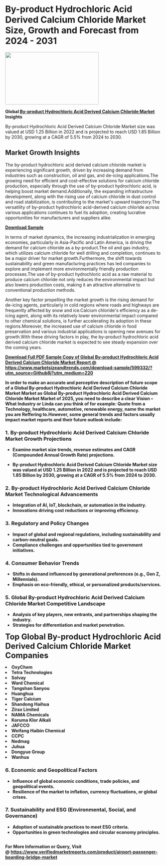 <H1>By-product Hydrochloric Acid Derived Calcium Chloride Market Size, Growth and Forecast from 2024 - 2031</H1><img class="aligncenter size-medium wp-image-584254" src="https://thirdeyenews.in/wp-content/uploads/2024/09/Global-Market-Research-300x168.jpeg" alt="" width="300" height="168" /><p><strong>Global&nbsp;<a href="https://www.marketsizeandtrends.com/download-sample/599332/?utm_source=Github8j?utm_medium=220">By-product Hydrochloric Acid Derived Calcium Chloride Market</a> Insights</strong></p><p>By-product Hydrochloric Acid Derived Calcium Chloride Market size was valued at USD 1.25 Billion in 2022 and is projected to reach USD 1.85 Billion by 2030, growing at a CAGR of 5.5% from 2024 to 2030.</p><p><h2>Market Growth Insights</h2> <p>The by-product hydrochloric acid derived calcium chloride market is experiencing significant growth, driven by increasing demand from industries such as construction, oil and gas, and de-icing applications.The growing need for efficient and cost-effective solutions for calcium chloride production, especially through the use of by-product hydrochloric acid, is helping boost market demand.Additionally, the expanding infrastructure development, along with the rising use of calcium chloride in dust control and road stabilization, is contributing to the market's upward trajectory.The versatility of by-product hydrochloric acid-derived calcium chloride across various applications continues to fuel its adoption, creating lucrative opportunities for manufacturers and suppliers alike.</p> <p><strong><a href="#">Download Sample</a></strong></p> <p>In terms of market dynamics, the increasing industrialization in emerging economies, particularly in Asia-Pacific and Latin America, is driving the demand for calcium chloride as a by-product.The oil and gas industry, which utilizes calcium chloride for well drilling and completion, continues to be a major driver for market growth.Furthermore, the shift towards sustainability and green manufacturing practices has led companies to explore and implement more environmentally friendly production processes.The use of by-product hydrochloric acid as a raw material to produce calcium chloride not only reduces the environmental impact but also lowers production costs, making it an attractive alternative to conventional production methods.</p> <p>Another key factor propelling the market growth is the rising demand for de-icing agents, particularly in cold regions where roads and highways are frequently affected by snow and ice.Calcium chloride's efficiency as a de-icing agent, along with its relatively lower environmental impact compared to other chemical solutions, is further accelerating its adoption in these regions.Moreover, the increased use of calcium chloride in food preservation and various industrial applications is opening new avenues for growth.With these driving factors in play, the by-product hydrochloric acid derived calcium chloride market is expected to see steady expansion over the coming years.</p> <p><strong><a href="#"></p><p><span class=""><strong>Download Full PDF Sample Copy of Global By-product Hydrochloric Acid Derived Calcium Chloride Market Report</strong> @ <a href="https://www.marketsizeandtrends.com/download-sample/599332/?utm_source=Github8j?utm_medium=220" target="_blank">https://www.marketsizeandtrends.com/download-sample/599332/?utm_source=Github8j?utm_medium=220</a></span></p><p>In order to make an accurate and perceptive description of future scope of a Global&nbsp;By-product Hydrochloric Acid Derived Calcium Chloride Market Market as Global&nbsp;By-product Hydrochloric Acid Derived Calcium Chloride Market Market of 2025, you need to describe a clear Vision &ndash; What Industry or Linda can you think of for example: Quote from a Technology, healthcare, automotive, renewable energy, name the market you are Reffering to.However, some general trends and factors usually impact market reports and their future outlook include:</p><h3>1.&nbsp;<strong>By-product Hydrochloric Acid Derived Calcium Chloride Market Growth Projections</strong></h3><ul><li>Examine market size trends, revenue estimates and CAGR (Compounded Annual Growth Rate) projections.</li><li><p>By-product Hydrochloric Acid Derived Calcium Chloride Market size was valued at USD 1.25 Billion in 2022 and is projected to reach USD 1.85 Billion by 2030, growing at a CAGR of 5.5% from 2024 to 2030.</p></li></ul><h3>2.&nbsp;<strong>By-product Hydrochloric Acid Derived Calcium Chloride Market Technological Advancements</strong></h3><ul><li>Integration of AI, IoT, blockchain, or automation in the industry.</li><li>Innovations driving cost reductions or improving efficiency.</li></ul><h3>3.&nbsp;<strong>Regulatory and Policy Changes</strong></h3><ul><li>Impact of global and regional regulations, including sustainability and carbon-neutral goals.</li><li>Compliance challenges and opportunities tied to government initiatives.</li></ul><h3>4.&nbsp;<strong>Consumer Behavior Trends</strong></h3><ul><li>Shifts in demand influenced by generational preferences (e.g., Gen Z, Millennials).</li><li>Emphasis on eco-friendly, ethical, or personalized products/services.</li></ul><h3>5.&nbsp;<strong>Global By-product Hydrochloric Acid Derived Calcium Chloride Market Competitive Landscape</strong></h3><ul><li>Analysis of key players, new entrants, and partnerships shaping the industry.</li><li>Strategies for differentiation and market penetration.</li></ul><p data-pm-slice="1 1 []"><span style="color: inherit; font-family: inherit; font-size: 25px;">Top Global By-product Hydrochloric Acid Derived Calcium Chloride Market Companies</span></p><div class="" data-test-id=""><p><li>OxyChem</li><li> Tetra Technologies</li><li> Solvay</li><li> Ward Chemical</li><li> Tangshan Sanyou</li><li> Huanghua</li><li> Tiger Calcium</li><li> Shandong Haihua</li><li> Zirax Limited</li><li> NAMA Chemicals</li><li> Koruma Klor Alkali</li><li> JAFCCO</li><li> Weifang Haibin Chemical</li><li> CCPC</li><li> Nedmag</li><li> Juhua</li><li> Dongyue Group</li><li> Wanhua</li></p></div><h3>6.&nbsp;<strong>Economic and Geopolitical Factors</strong></h3><ul><li>Influence of global economic conditions, trade policies, and geopolitical events.</li><li>Resilience of the market to inflation, currency fluctuations, or global crises.</li></ul><h3>7.&nbsp;<strong>Sustainability and ESG (Environmental, Social, and Governance)</strong></h3><ul><li>Adoption of sustainable practices to meet ESG criteria.</li><li>Opportunities in green technologies and circular economy principles.</li></ul><h2><strong style="font-size: 14px;">For More Information or Query, Visit @&nbsp;</strong><a style="background-color: #ffffff; font-size: 14px;" href="https://www.marketsizeandtrends.com/report/by-product-hydrochloric-acid-derived-calcium-chloride-market/" target="_blank">https://www.verifiedmarketreports.com/product/airport-passenger-boarding-bridge-market</a></h2>
